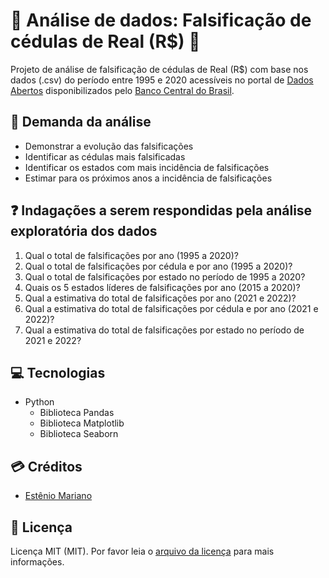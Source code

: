 # 🔎 Análise de dados: Falsificação de cédulas de Real (R$) 💸

Projeto de análise de falsificação de cédulas de Real (R$) com base nos dados (.csv) do período entre 1995 e 2020 acessíveis no portal de [Dados Abertos](https://dadosabertos.bcb.gov.br/) disponibilizados pelo [Banco Central do Brasil](https://www.bcb.gov.br/).

## 📃 Demanda da análise

- Demonstrar a evolução das falsificações
- Identificar as cédulas mais falsificadas
- Identificar os estados com mais incidência de falsificações
- Estimar para os próximos anos a incidência de falsificações

## ❓ Indagações a serem respondidas pela análise exploratória dos dados

1. Qual o total de falsificações por ano (1995 a 2020)?
2. Qual o total de falsificações por cédula e por ano (1995 a 2020)?
3. Qual o total de falsificações por estado no período de 1995 a 2020?
4. Quais os 5 estados líderes de falsificações por ano (2015 a 2020)?
5. Qual a estimativa do total de falsificações por ano (2021 e 2022)?
6. Qual a estimativa do total de falsificações por cédula e por ano (2021 e 2022)?
7. Qual a estimativa do total de falsificações por estado no período de 2021 e 2022?

## 💻 Tecnologias

- Python
    - Biblioteca Pandas
    - Biblioteca Matplotlib
    - Biblioteca Seaborn

## 💳 Créditos

- [Estênio Mariano](https://github.com/emso-exe)

## 🔖 Licença

Licença MIT (MIT). Por favor leia o [arquivo da licença](LICENSE.md) para mais informações.